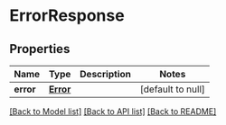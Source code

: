 # ErrorResponse
## Properties

Name | Type | Description | Notes
------------ | ------------- | ------------- | -------------
**error** | [**Error**](Error.md) |  | [default to null]

[[Back to Model list]](../README.md#documentation-for-models) [[Back to API list]](../README.md#documentation-for-api-endpoints) [[Back to README]](../README.md)

